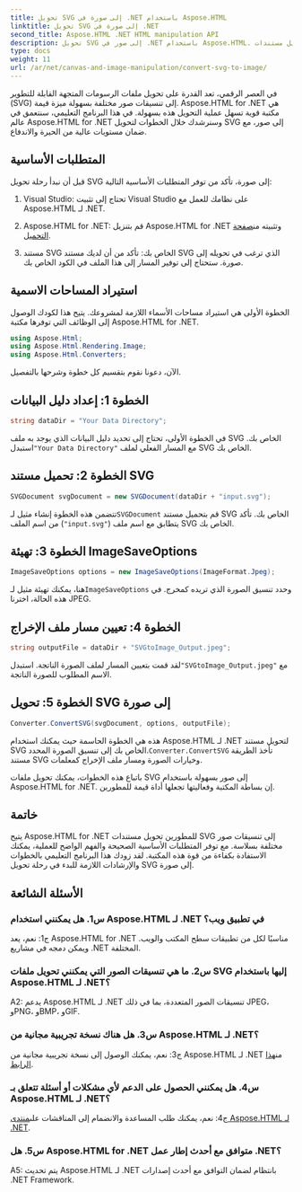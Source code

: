 ```yaml
---
title: تحويل SVG إلى صورة في .NET باستخدام Aspose.HTML
linktitle: تحويل SVG إلى صورة في .NET
second_title: Aspose.HTML .NET HTML manipulation API
description: تحويل SVG إلى صور في .NET باستخدام Aspose.HTML. برنامج تعليمي شامل للمطورين. يمكنك بسهولة تحويل مستندات SVG إلى تنسيقات JPEG وPNG وBMP وGIF.
type: docs
weight: 11
url: /ar/net/canvas-and-image-manipulation/convert-svg-to-image/
---
```


في العصر الرقمي، تعد القدرة على تحويل ملفات الرسومات المتجهة القابلة للتطوير (SVG) إلى تنسيقات صور مختلفة بسهولة ميزة قيمة. Aspose.HTML for .NET هي مكتبة قوية تسهل عملية التحويل هذه بسهولة. في هذا البرنامج التعليمي، سنتعمق في عالم Aspose.HTML for .NET وسنرشدك خلال الخطوات لتحويل SVG إلى صور، مع ضمان مستويات عالية من الحيرة والاندفاع.

## المتطلبات الأساسية

قبل أن نبدأ رحلة تحويل SVG إلى صورة، تأكد من توفر المتطلبات الأساسية التالية:

1. Visual Studio: تحتاج إلى تثبيت Visual Studio على نظامك للعمل مع Aspose.HTML لـ .NET.

2.  Aspose.HTML for .NET: قم بتنزيل Aspose.HTML for .NET وتثبيته من[صفحة التحميل](https://releases.aspose.com/html/net/).

3. مستند SVG الخاص بك: تأكد من أن لديك مستند SVG الذي ترغب في تحويله إلى صورة. ستحتاج إلى توفير المسار إلى هذا الملف في الكود الخاص بك.

## استيراد المساحات الاسمية


الخطوة الأولى هي استيراد مساحات الأسماء اللازمة لمشروعك. يتيح هذا لكودك الوصول إلى الوظائف التي توفرها مكتبة Aspose.HTML for .NET.

```csharp
using Aspose.Html;
using Aspose.Html.Rendering.Image;
using Aspose.Html.Converters;
```

الآن، دعونا نقوم بتقسيم كل خطوة وشرحها بالتفصيل.

## الخطوة 1: إعداد دليل البيانات

```csharp
string dataDir = "Your Data Directory";
```

 في الخطوة الأولى، تحتاج إلى تحديد دليل البيانات الذي يوجد به ملف SVG الخاص بك. استبدل`"Your Data Directory"` مع المسار الفعلي لملف SVG الخاص بك.

## الخطوة 2: تحميل مستند SVG

```csharp
SVGDocument svgDocument = new SVGDocument(dataDir + "input.svg");
```

 تتضمن هذه الخطوة إنشاء مثيل لـ`SVGDocument` قم بتحميل مستند SVG الخاص بك. تأكد من اسم الملف (`"input.svg"`) يتطابق مع اسم ملف SVG الخاص بك.

## الخطوة 3: تهيئة ImageSaveOptions

```csharp
ImageSaveOptions options = new ImageSaveOptions(ImageFormat.Jpeg);
```

 هنا، يمكنك تهيئة مثيل لـ`ImageSaveOptions` وحدد تنسيق الصورة الذي تريده كمخرج. في هذه الحالة، اخترنا JPEG.

## الخطوة 4: تعيين مسار ملف الإخراج

```csharp
string outputFile = dataDir + "SVGtoImage_Output.jpeg";
```

لقد قمت بتعيين المسار لملف الصورة الناتجة. استبدل`"SVGtoImage_Output.jpeg"` مع الاسم المطلوب للصورة الناتجة.

## الخطوة 5: تحويل SVG إلى صورة

```csharp
Converter.ConvertSVG(svgDocument, options, outputFile);
```

 هذه هي الخطوة الحاسمة حيث يمكنك استخدام Aspose.HTML لـ .NET لتحويل مستند SVG الخاص بك إلى تنسيق الصورة المحدد.`Converter.ConvertSVG` تأخذ الطريقة مستند SVG وخيارات الصورة ومسار ملف الإخراج كمعلمات.

باتباع هذه الخطوات، يمكنك تحويل ملفات SVG إلى صور بسهولة باستخدام Aspose.HTML for .NET. إن بساطة المكتبة وفعاليتها تجعلها أداة قيمة للمطورين.

## خاتمة

يتيح Aspose.HTML for .NET للمطورين تحويل مستندات SVG إلى تنسيقات صور مختلفة بسلاسة. مع توفر المتطلبات الأساسية الصحيحة والفهم الواضح للعملية، يمكنك الاستفادة بكفاءة من قوة هذه المكتبة. لقد زودك هذا البرنامج التعليمي بالخطوات والإرشادات اللازمة للبدء في رحلة تحويل SVG إلى صورة.

## الأسئلة الشائعة

### س1. هل يمكنني استخدام Aspose.HTML لـ .NET في تطبيق ويب؟

ج1: نعم، يعد Aspose.HTML for .NET مناسبًا لكل من تطبيقات سطح المكتب والويب. ويمكن دمجه في مشاريع .NET المختلفة.

### س2. ما هي تنسيقات الصور التي يمكنني تحويل ملفات SVG إليها باستخدام Aspose.HTML لـ .NET؟

A2: يدعم Aspose.HTML لـ .NET تنسيقات الصور المتعددة، بما في ذلك JPEG، وPNG، وBMP، وGIF.

### س3. هل هناك نسخة تجريبية مجانية من Aspose.HTML لـ .NET؟

 ج3: نعم، يمكنك الوصول إلى نسخة تجريبية مجانية من Aspose.HTML لـ .NET من[هذا الرابط](https://releases.aspose.com/).

### س4. هل يمكنني الحصول على الدعم لأي مشكلات أو أسئلة تتعلق بـ Aspose.HTML لـ .NET؟

 ج4: نعم، يمكنك طلب المساعدة والانضمام إلى المناقشات على[منتدى Aspose.HTML لـ .NET](https://forum.aspose.com/).

### س5. هل Aspose.HTML for .NET متوافق مع أحدث إطار عمل .NET؟

A5: يتم تحديث Aspose.HTML لـ .NET بانتظام لضمان التوافق مع أحدث إصدارات .NET Framework.